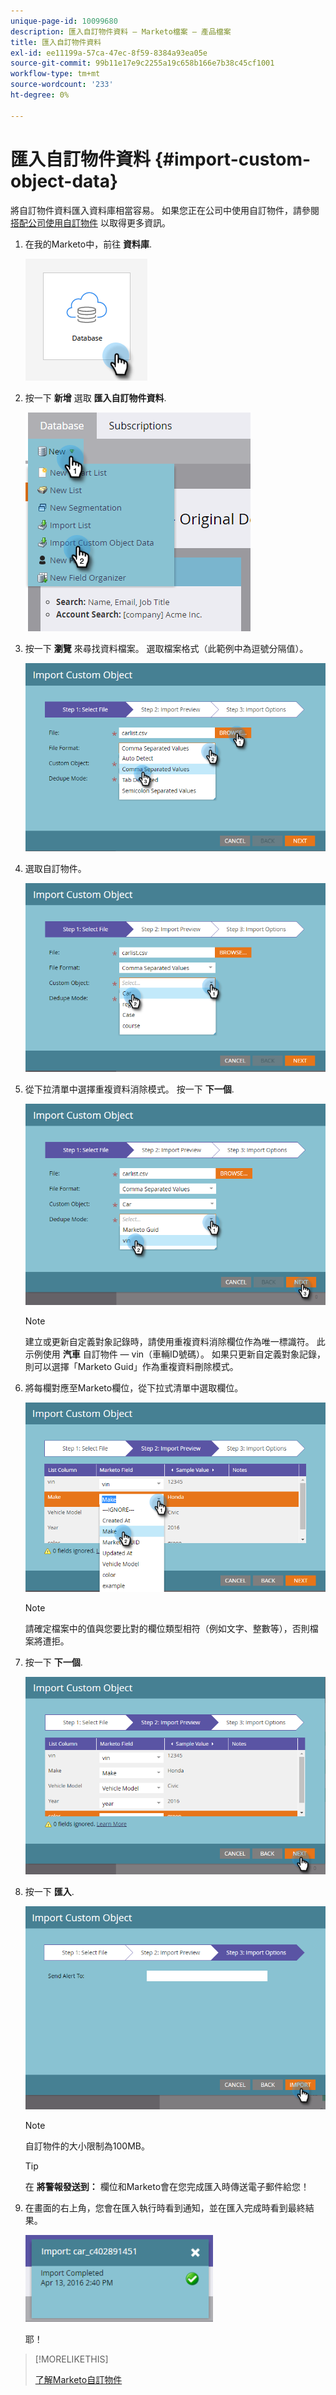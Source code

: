 ```yaml
---
unique-page-id: 10099680
description: 匯入自訂物件資料 — Marketo檔案 — 產品檔案
title: 匯入自訂物件資料
exl-id: ee11199a-57ca-47ec-8f59-8384a93ea05e
source-git-commit: 99b11e17e9c2255a19c658b166e7b38c45cf1001
workflow-type: tm+mt
source-wordcount: '233'
ht-degree: 0%

---
```


# 匯入自訂物件資料 {#import-custom-object-data}

將自訂物件資料匯入資料庫相當容易。 如果您正在公司中使用自訂物件，請參閱 [搭配公司使用自訂物件](/help/marketo/product-docs/administration/marketo-custom-objects/understanding-marketo-custom-objects.md#using-custom-objects-with-companies) 以取得更多資訊。

1. 在我的Marketo中，前往 **資料庫**.

   ![](assets/import-custom-object-data-1.png)

1. 按一下 **新增** 選取 **匯入自訂物件資料**.

   ![](assets/import-custom-object-data-2.png)

1. 按一下 **瀏覽** 來尋找資料檔案。 選取檔案格式（此範例中為逗號分隔值）。

   ![](assets/import-custom-object-data-3.png)

1. 選取自訂物件。

   ![](assets/import-custom-object-data-4.png)

1. 從下拉清單中選擇重複資料消除模式。 按一下 **下一個**.

   ![](assets/import-custom-object-data-5.png)

   >[!NOTE]
   >
   >建立或更新自定義對象記錄時，請使用重複資料消除欄位作為唯一標識符。 此示例使用 **汽車** 自訂物件 — vin（車輛ID號碼）。 如果只更新自定義對象記錄，則可以選擇「Marketo Guid」作為重複資料刪除模式。

1. 將每欄對應至Marketo欄位，從下拉式清單中選取欄位。

   ![](assets/import-custom-object-data-6.png)

   >[!NOTE]
   >
   >請確定檔案中的值與您要比對的欄位類型相符（例如文字、整數等），否則檔案將遭拒。

1. 按一下 **下一個**.

   ![](assets/import-custom-object-data-7.png)

1. 按一下 **匯入**.

   ![](assets/import-custom-object-data-8.png)

   >[!NOTE]
   >
   >自訂物件的大小限制為100MB。

   >[!TIP]
   >
   >在 **將警報發送到：** 欄位和Marketo會在您完成匯入時傳送電子郵件給您！

1. 在畫面的右上角，您會在匯入執行時看到通知，並在匯入完成時看到最終結果。

   ![](assets/import-custom-object-data-9.png)

   耶！

>[!MORELIKETHIS]
>
>[了解Marketo自訂物件](/help/marketo/product-docs/administration/marketo-custom-objects/understanding-marketo-custom-objects.md)

